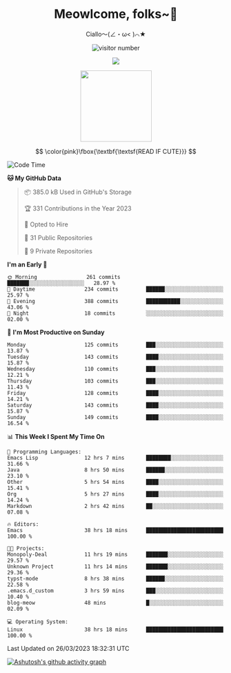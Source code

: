 <div align="center">
  <h1>Meowlcome, folks~👋</h1>
  <p>Ciallo～(∠・ω< )⌒★</p>
</div>

<p align="center">
  <img src="https://count.getloli.com/get/@Ziqi-Yang?theme=rule34" alt="visitor number" />
</p>

<p align="center">
  <img src="https://skillicons.dev/icons?i=rust,c,py,flutter,go,java,js,bash,linux,emacs" />
</p>
<p align="center">
  <img height="165" src="https://github-readme-stats.vercel.app/api?username=Ziqi-Yang&show_icons=true&include_all_commits=true&hide_border=true" />
</p>

$$
\color{pink}\fbox{\textbf{\textsf{READ IF CUTE}}}
$$

<!--START_SECTION:waka-->
![Code Time](http://img.shields.io/badge/Code%20Time-759%20hrs%208%20mins-blue)

**🐱 My GitHub Data** 

> 📦 385.0 kB Used in GitHub's Storage 
 > 
> 🏆 331 Contributions in the Year 2023
 > 
> 💼 Opted to Hire
 > 
> 📜 31 Public Repositories 
 > 
> 🔑 9 Private Repositories 
 > 
**I'm an Early 🐤** 

```text
🌞 Morning                261 commits         ███████░░░░░░░░░░░░░░░░░░   28.97 % 
🌆 Daytime                234 commits         ██████░░░░░░░░░░░░░░░░░░░   25.97 % 
🌃 Evening                388 commits         ███████████░░░░░░░░░░░░░░   43.06 % 
🌙 Night                  18 commits          ░░░░░░░░░░░░░░░░░░░░░░░░░   02.00 % 
```
📅 **I'm Most Productive on Sunday** 

```text
Monday                   125 commits         ███░░░░░░░░░░░░░░░░░░░░░░   13.87 % 
Tuesday                  143 commits         ████░░░░░░░░░░░░░░░░░░░░░   15.87 % 
Wednesday                110 commits         ███░░░░░░░░░░░░░░░░░░░░░░   12.21 % 
Thursday                 103 commits         ███░░░░░░░░░░░░░░░░░░░░░░   11.43 % 
Friday                   128 commits         ████░░░░░░░░░░░░░░░░░░░░░   14.21 % 
Saturday                 143 commits         ████░░░░░░░░░░░░░░░░░░░░░   15.87 % 
Sunday                   149 commits         ████░░░░░░░░░░░░░░░░░░░░░   16.54 % 
```


📊 **This Week I Spent My Time On** 

```text
💬 Programming Languages: 
Emacs Lisp               12 hrs 7 mins       ████████░░░░░░░░░░░░░░░░░   31.66 % 
Java                     8 hrs 50 mins       ██████░░░░░░░░░░░░░░░░░░░   23.10 % 
Other                    5 hrs 54 mins       ████░░░░░░░░░░░░░░░░░░░░░   15.41 % 
Org                      5 hrs 27 mins       ████░░░░░░░░░░░░░░░░░░░░░   14.24 % 
Markdown                 2 hrs 42 mins       ██░░░░░░░░░░░░░░░░░░░░░░░   07.08 % 

🔥 Editors: 
Emacs                    38 hrs 18 mins      █████████████████████████   100.00 % 

🐱‍💻 Projects: 
Monopoly-Deal            11 hrs 19 mins      ███████░░░░░░░░░░░░░░░░░░   29.57 % 
Unknown Project          11 hrs 14 mins      ███████░░░░░░░░░░░░░░░░░░   29.36 % 
typst-mode               8 hrs 38 mins       ██████░░░░░░░░░░░░░░░░░░░   22.58 % 
.emacs.d_custom          3 hrs 59 mins       ███░░░░░░░░░░░░░░░░░░░░░░   10.40 % 
blog-meow                48 mins             █░░░░░░░░░░░░░░░░░░░░░░░░   02.09 % 

💻 Operating System: 
Linux                    38 hrs 18 mins      █████████████████████████   100.00 % 
```


 Last Updated on 26/03/2023 18:32:31 UTC
<!--END_SECTION:waka-->


[![Ashutosh's github activity graph](https://github-readme-activity-graph.cyclic.app/graph?username=Ziqi-Yang&theme=github)](https://github.com/ashutosh00710/github-readme-activity-graph)
